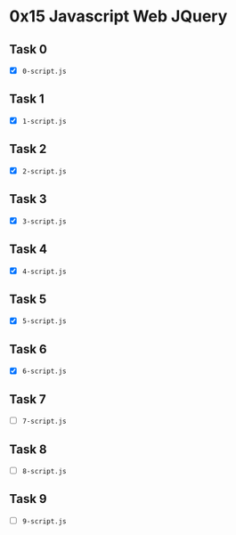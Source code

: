# 0x15 Javascript Web JQuery

## Task 0
- [x] `0-script.js`

## Task 1
- [x] `1-script.js`

## Task 2
- [x] `2-script.js`

## Task 3
- [x] `3-script.js`

## Task 4
- [x] `4-script.js`

## Task 5
- [x] `5-script.js`

## Task 6
- [x] `6-script.js`

## Task 7
- [ ] `7-script.js`

## Task 8
- [ ] `8-script.js`

## Task 9
- [ ] `9-script.js`
